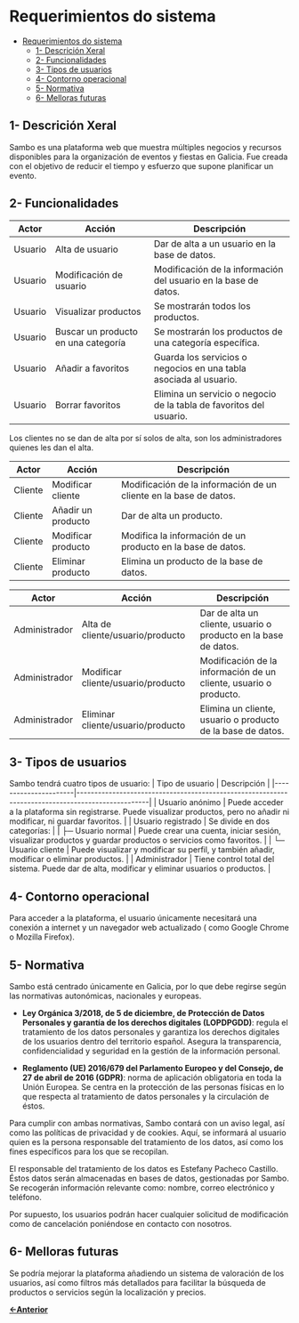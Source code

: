 # Requerimientos do sistema

- [Requerimientos do sistema](#requerimientos-do-sistema)
  - [1- Descrición Xeral](#1--descrición-xeral)
  - [2- Funcionalidades](#2--funcionalidades)
  - [3- Tipos de usuarios](#3--tipos-de-usuarios)
  - [4- Contorno operacional](#4--contorno-operacional)
  - [5- Normativa](#5--normativa)
  - [6- Melloras futuras](#6--melloras-futuras)


## 1- Descrición Xeral
Sambo es una plataforma web que muestra múltiples negocios y recursos disponibles para la organización de eventos y fiestas en Galicia. Fue creada con el objetivo de reducir el tiempo y esfuerzo que supone planificar un evento.

## 2- Funcionalidades


| Actor   | Acción                          | Descripción                                                                 |
|---------|----------------------------------|-----------------------------------------------------------------------------|
| Usuario | Alta de usuario                 | Dar de alta a un usuario en la base de datos.                              |
| Usuario | Modificación de usuario         | Modificación de la información del usuario en la base de datos.            |
| Usuario | Visualizar productos            | Se mostrarán todos los productos.                                          |
| Usuario | Buscar un producto en una categoría | Se mostrarán los productos de una categoría específica.                |
| Usuario | Añadir a favoritos              | Guarda los servicios o negocios en una tabla asociada al usuario.          |
| Usuario | Borrar favoritos                | Elimina un servicio o negocio de la tabla de favoritos del usuario.        |


Los clientes no se dan de alta por sí solos de alta, son los administradores quienes les dan el alta.

| Actor   | Acción              | Descripción                                                                |
|---------|---------------------|----------------------------------------------------------------------------|
| Cliente | Modificar cliente   | Modificación de la información de un cliente en la base de datos.         |
| Cliente | Añadir un producto  | Dar de alta un producto.                                                  |
| Cliente | Modificar producto  | Modifica la información de un producto en la base de datos.               |
| Cliente | Eliminar producto   | Elimina un producto de la base de datos.                                  |

| Actor        | Acción                            | Descripción                                                                    |
|--------------|-----------------------------------|--------------------------------------------------------------------------------|
| Administrador | Alta de cliente/usuario/producto | Dar de alta un cliente, usuario o producto en la base de datos.               |
| Administrador | Modificar cliente/usuario/producto | Modificación de la información de un cliente, usuario o producto.             |
| Administrador | Eliminar cliente/usuario/producto | Elimina un cliente, usuario o producto de la base de datos.                   |


## 3- Tipos de usuarios

Sambo tendrá cuatro tipos de usuario:
| Tipo de usuario      | Descripción                                                                                      |
|----------------------|--------------------------------------------------------------------------------------------------|
| Usuario anónimo      | Puede acceder a la plataforma sin registrarse. Puede visualizar productos, pero no añadir ni modificar, ni guardar favoritos. |
| Usuario registrado   | Se divide en dos categorías:                                                                     |
| ├─ Usuario normal     | Puede crear una cuenta, iniciar sesión, visualizar productos y guardar productos o servicios como favoritos. |
| └─ Usuario cliente    | Puede visualizar y modificar su perfil, y también añadir, modificar o eliminar productos.        |
| Administrador        | Tiene control total del sistema. Puede dar de alta, modificar y eliminar usuarios o productos.   |


## 4- Contorno operacional

Para acceder a la plataforma, el usuario únicamente necesitará una conexión a internet y un navegador web actualizado ( como Google Chrome o Mozilla Firefox).

## 5- Normativa

Sambo está centrado únicamente en Galicia, por lo que debe regirse según las normativas autonómicas, nacionales y europeas.

- **Ley Orgánica 3/2018, de 5 de diciembre, de Protección de Datos Personales y garantía de los derechos digitales (LOPDPGDD)**: regula el tratamiento de los datos personales y garantiza los derechos digitales de los usuarios dentro del territorio español. Asegura la transparencia, confidencialidad y seguridad en la gestión de la información personal.

- **Reglamento (UE) 2016/679 del Parlamento Europeo y del Consejo, de 27 de abril de 2016 (GDPR)**: norma de aplicación obligatoria en toda la Unión Europea. Se centra en la protección de las personas físicas en lo que respecta al tratamiento de datos personales y la circulación de éstos.

Para cumplir con ambas normativas, Sambo contará con un aviso legal, así como las políticas de privacidad y de cookies. Aquí, se informará al usuario quien es la persona responsable del tratamiento de los datos, así como los fines específicos para los que se recopilan.

El responsable del tratamiento de los datos es Estefany Pacheco Castillo. Éstos datos serán almacenadas en bases de datos, gestionadas por Sambo. Se recogerán información relevante como: nombre, correo electrónico y teléfono.

Por supuesto, los usuarios podrán hacer cualquier solicitud de modificación como de cancelación poniéndose en contacto con nosotros.

## 6- Melloras futuras
 Se podría mejorar la plataforma añadiendo un sistema de valoración de los usuarios, así como filtros más detallados para facilitar la búsqueda de productos o servicios según la localización y precios.

[**<-Anterior**](../../README.md)
